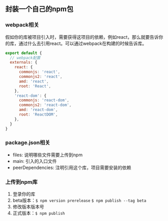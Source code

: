 ## 封装一个自己的npm包

### webpack相关
假如你的库被项目引入时，需要获得这项目的依赖，例如react，那么就要告诉你的库，通过什么去引用react。可以通过webpack在构建的时候告诉库。

```js
export default {
  // webpack配置
  externals: {
    react: {
      commonjs: 'react',
      commonjs2: 'react',
      amd: 'react',
      root: 'React',
    },
    'react-dom': {
      commonjs: 'react-dom',
      commonjs2: 'react-dom',
      amd: 'react-dom',
      root: 'ReactDOM',
    },
  }
}
```

### package.json相关

- files: 说明哪些文件需要上传到npm
- main: 引入的入口文件
- peerDependencies: 注明引用这个库，项目需要安装的依赖

### 上传到npm库
1. 登录你的库
2. beta版本：`$ npm version prerelease`  `$ npm publish --tag beta`
3. 修改版本版本号
3. 正式版本：`$ npm publish`